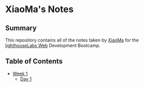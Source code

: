 # XiaoMa's Notes
## Summary
This repository contains all of the notes taken by [XiaoMa](https://github.com/XiaoMaShawn/lighthouse-web-notes.git) for the [lighthouseLabs Web](https://www.lighthouselabs.ca/en) Development Bootcamp.

## Table of Contents
* [Week 1](/Week_1)
  * [Day 1](/Day_1)